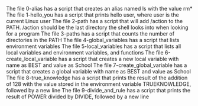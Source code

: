 The file 0-alias has a script that creates an alias named ls with the value rm*
The file 1-hello_you has a script that prints hello user, where user is the current Linux user
The file 2-path has a script that will add /action to the PATH. /action should be the last directory the shell looks into when looking for a program
The file 3-paths has a script that counts the number of directories in the PATH
 The file 4-global_variables has a script that  lists environment variables
The file 5-local_variables  has a script that lists all local variables and environment variables, and functions
The file 6-create_local_variable has a script that creates a new local variable with name as BEST and value as School
The file 7-create_global_variable has a script that creates a global variable with name as BEST and value as School
The file 8-true_knowledge has a script that prints the result of the addition of 128 with the value stored in the environment variable TRUEKNOWLEDGE, followed by a new line
The file 9-divide_and_rule has a script that prints the result of POWER divided by DIVIDE, followed by a new line
